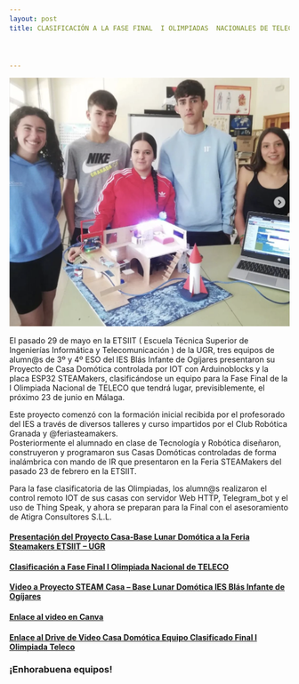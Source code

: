```yaml
---
layout: post
title: CLASIFICACIÓN A LA FASE FINAL  I OLIMPIADAS  NACIONALES DE TELECOMUNICACIONES



---
```



<img src="/images/3124.png" width="600" />



El pasado 29 de mayo en la ETSIIT ( Escuela Técnica Superior de Ingenierías Informática y Telecomunicación ) de la UGR, tres equipos de alumn@s de 3º y 4º ESO del IES Blás Infante de Ogíjares  presentaron su Proyecto de Casa Domótica controlada por IOT con Arduinoblocks y la placa ESP32 STEAMakers, clasificándose un equipo para la Fase Final  de la   I Olimpiada Nacional de TELECO que tendrá lugar, previsiblemente, el próximo 23 de junio en Málaga.

Este proyecto comenzó con la formación inicial  recibida por el profesorado del IES a través de  diversos talleres y curso impartidos por el Club Robótica Granada y @feriasteamakers.  
Posteriormente el alumnado en clase de Tecnología y Robótica  diseñaron, construyeron y programaron sus Casas Domóticas controladas de forma inalámbrica con mando de IR que presentaron en la  Feria STEAMakers del pasado 23 de febrero en la ETSIIT.

Para la fase clasificatoria de las Olimpiadas, los alumn@s realizaron el control remoto IOT de sus casas con servidor Web HTTP, Telegram_bot y el uso de Thing Speak, y ahora se preparan para la Final con el asesoramiento de Atigra Consultores S.L.L.



#### [Presentación del Proyecto Casa-Base Lunar Domótica a la Feria Steamakers ETSIIT – UGR](https://www.instagram.com/reel/CpX5qScI8Th/?igshid=MTc4MmM1YmI2Ng==)

#### [Clasificación a Fase Final I Olimpiada Nacional de TELECO](https://www.instagram.com/p/Cs1t2XQIpDe/?igshid=MTc4MmM1YmI2Ng==)

#### [Video a Proyecto STEAM Casa – Base Lunar Domótica IES Blás Infante de Ogíjares](https://www.instagram.com/reel/CtHqqqxIe-4/?igshid=MTc4MmM1YmI2Ng==)

#### [Enlace  al video en Canva](https://www.canva.com/design/DAFk47_Ro5M/E83vA3JI9NFdZJyejre39A/watch?utm_content=DAFk47_Ro5M&utm_campaign=designshare&utm_medium=link&utm_source=publishsharelink)

#### [Enlace  al Drive de Video Casa Domótica Equipo Clasificado Final I Olimpiada Teleco](https://drive.google.com/file/d/1GUQ2C8mYTo3ktq5kZWOv2lIupAEwsdil/view?usp=sharing)



### ¡Enhorabuena equipos!
